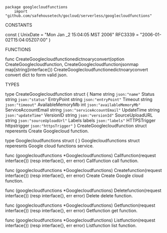 ```
package googlecloudfunctions
    import "github.com/safehousetech/gocloud/serverless/googlecloudfunctions"
```


CONSTANTS

const (
    UnixDate = "Mon Jan _2 15:04:05 MST 2006"
    RFC3339  = "2006-01-02T15:04:05Z07:00"
)

FUNCTIONS

func CreateGooglecloudfunctionedictnoaryconvert(option CreateGooglecloudfunction, CreateGooglecloudfunctionjsonmap map[string]interface{})
    CreateGooglecloudfunctionedictnoaryconvert convert dict to form valid
    json.

TYPES

type CreateGooglecloudfunction struct {
    Name                string       `json:"name"`
    Status              string       `json:"status"`
    EntryPoint          string       `json:"entryPoint"`
    Timeout             string       `json:"timeout"`
    AvailableMemoryMb   int          `json:"availableMemoryMb"`
    ServiceAccountEmail string       `json:"serviceAccountEmail"`
    UpdateTime          string       `json:"updateTime"`
    VersionID           string       `json:"versionId"`
    SourceUploadURL     string       `json:"sourceUploadUrl"`
    Labels              labels       `json:"labels"`
    HTTPSTrigger        httpstrigger `json:"httpsTrigger"`
}
    CreateGooglecloudfunction struct reperesnts Create Googlecloud function.

type Googlecloudfunctions struct {
}
    Googlecloudfunctions struct reperesnts Google cloud functions service.

func (googlecloudfunctions *Googlecloudfunctions) Callfunction(request interface{}) (resp interface{}, err error)
    Callfunction call function.

func (googlecloudfunctions *Googlecloudfunctions) Createfunction(request interface{}) (resp interface{}, err error)
    Create Create Google cloud function.

func (googlecloudfunctions *Googlecloudfunctions) Deletefunction(request interface{}) (resp interface{}, err error)
    Delete delete function.

func (googlecloudfunctions *Googlecloudfunctions) Getfunction(request interface{}) (resp interface{}, err error)
    Getfunction get function.

func (googlecloudfunctions *Googlecloudfunctions) Listfunction(request interface{}) (resp interface{}, err error)
    Listfunction list function.


